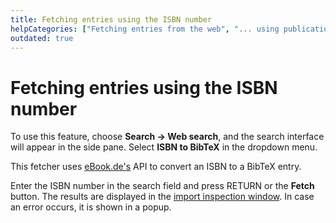 ```yaml
---
title: Fetching entries using the ISBN number
helpCategories: ["Fetching entries from the web", "... using publication identifiers"]
outdated: true
---
```


# Fetching entries using the ISBN number

To use this feature, choose **Search -&gt; Web search**, and the search interface will appear in the side pane. Select **ISBN to BibTeX** in the dropdown menu.

This fetcher uses [eBook.de's](http://www.ebook.de/) API to convert an ISBN to a BibTeX entry.

Enter the ISBN number in the search field and press <kdb>RETURN</kdb> or the **Fetch** button.
The results are displayed in the [import inspection window](ImportInspectionDialog).
In case an error occurs, it is shown in a popup.
